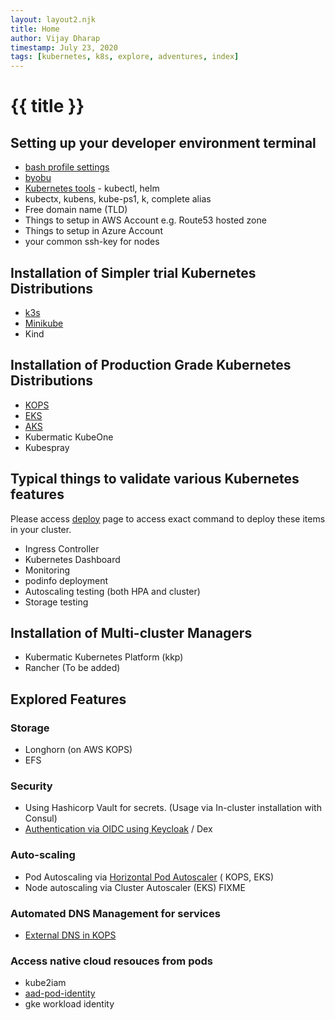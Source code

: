 ```yaml
---
layout: layout2.njk
title: Home
author: Vijay Dharap
timestamp: July 23, 2020 
tags: [kubernetes, k8s, explore, adventures, index]
---
```


# {{ title }}

## Setting up your developer environment terminal
* [bash profile settings](./bash-settings)
* [byobu](./byobu)
* [Kubernetes tools](./kube-tools) - kubectl, helm
* kubectx, kubens, kube-ps1, k, complete alias
* Free domain name (TLD)
* Things to setup in AWS Account e.g. Route53 hosted zone
* Things to setup in Azure Account
* your common ssh-key for nodes

## Installation of Simpler trial Kubernetes Distributions
* [k3s](./k3s)
* [Minikube](./minikube)
* Kind

## Installation of Production Grade Kubernetes Distributions
* [KOPS](./kops)
* [EKS](./eks)
* [AKS](./aks)
* Kubermatic KubeOne
* Kubespray

## Typical things to validate various Kubernetes features

Please access [deploy](./deploy) page to access exact command to deploy these items in your cluster. 

* Ingress Controller
* Kubernetes Dashboard
* Monitoring
* podinfo deployment
* Autoscaling testing (both HPA and cluster)
* Storage testing

## Installation of Multi-cluster Managers
* Kubermatic Kubernetes Platform (kkp)
* Rancher (To be added)

## Explored Features

### Storage
* Longhorn (on AWS KOPS)
* EFS

### Security
* Using Hashicorp Vault for secrets. (Usage via In-cluster installation with Consul)
* [Authentication via OIDC using Keycloak](./oauth/) / Dex

### Auto-scaling
* Pod Autoscaling via [Horizontal Pod Autoscaler](./hpa) ( KOPS, EKS)
* Node autoscaling via Cluster Autoscaler (EKS) FIXME

### Automated DNS Management for services
* [External DNS in KOPS](./external-dns)

### Access native cloud resouces from pods
* kube2iam 
* [aad-pod-identity](./cloud-access/aad-pod-identity)
* gke workload identity

